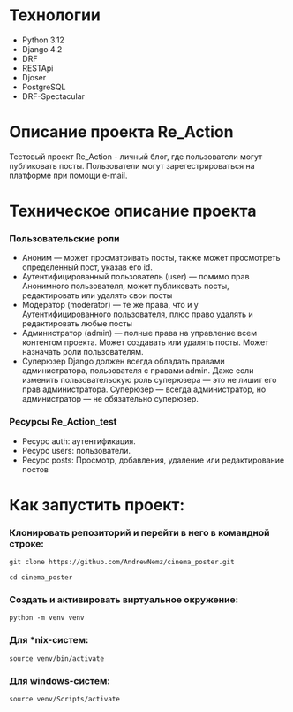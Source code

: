 # Технологии

+ Python 3.12
+ Django 4.2
+ DRF
+ RESTApi
+ Djoser
+ PostgreSQL
+ DRF-Spectacular

# Описание проекта Re_Action

Тестовый проект Re_Action - личный блог, где пользователи могут публиковать посты.
Пользователи могут зарегестрироваться на платформе при помощи e-mail.

# Техническое описание проекта

### Пользовательские роли

+ Аноним — может просматривать посты, также может просмотреть определенный пост, указав его id.
+ Аутентифицированный пользователь (user) — помимо прав Анонимного пользователя, может публиковать посты, редактировать или удалять свои посты
+ Модератор (moderator) — те же права, что и у Аутентифицированного пользователя, плюс право удалять и редактировать любые посты
+ Администратор (admin) — полные права на управление всем контентом проекта. Может создавать или удалять посты. Может назначать роли пользователям.
+ Суперюзер Django должен всегда обладать правами администратора, пользователя с правами admin. Даже если изменить пользовательскую роль суперюзера — это не лишит его прав администратора. Суперюзер — всегда администратор, но администратор — не обязательно суперюзер.
  
### Ресурсы Re_Action_test

+ Ресурс auth: аутентификация.
+ Ресурс users: пользователи.
+ Ресурс posts: Просмотр, добавления, удаление или редактирование постов

# Как запустить проект:
### Клонировать репозиторий и перейти в него в командной строке:

```
git clone https://github.com/AndrewNemz/cinema_poster.git

cd cinema_poster
```

### Cоздать и активировать виртуальное окружение:

```
python -m venv venv
```

### Для *nix-систем:

```
source venv/bin/activate
```

### Для windows-систем:

```
source venv/Scripts/activate
```
